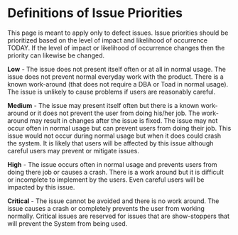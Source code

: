 # Definitions of Issue Priorities #

This page is meant to apply only to defect issues.  Issue priorities should be prioritized based on the level of impact and likelihood of occurrence TODAY. If the level of impact or likelihood of occurrence changes then the priority can likewise be changed.

**Low** - The issue does not present itself often or at all in normal usage.  The issue does not prevent normal everyday work with the product.  There is a known work-around (that does not require a DBA or Toad in normal usage).  The issue is unlikely to cause problems if users are reasonably careful.

**Medium** - The issue may present itself often but there is a known work-around or it does not prevent the user from doing his/her job.  The work-around may result in changes after the issue is fixed.  The issue may not occur often in normal usage but can prevent users from doing their job.  This issue would not occur during normal usage but when it does could crash the system.  It is likely that users will be affected by this issue although careful users may prevent or mitigate issues.


**High** - The issue occurs often in normal usage and prevents users from doing there job or causes a crash.  There is a work around but it is difficult or incomplete to implement by the users.  Even careful users will be impacted by this issue.

**Critical** - The issue cannot be avoided and there is no work around.  The issue causes a crash or completely prevents the user from working normally.  Critical issues are reserved for issues that are show-stoppers that will prevent the System from being used.